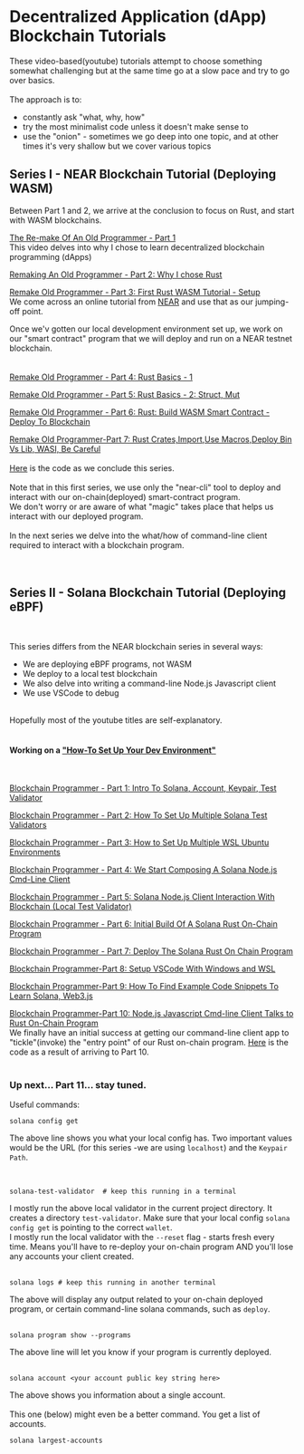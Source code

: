 # Decentralized Application (dApp) Blockchain Tutorials  
These video-based(youtube) tutorials attempt to choose something somewhat challenging but at the same time go at a slow pace and try to go over basics.  
<br/>
The approach is to:
- constantly ask "what, why, how"
- try the most minimalist code unless it doesn't make sense to
- use the "onion" - sometimes we go deep into one topic, and at other times it's very shallow but we cover various topics

## Series I - NEAR Blockchain Tutorial (Deploying WASM)

Between Part 1 and 2, we arrive at the conclusion to focus on Rust, and start with WASM blockchains.  

[The Re-make Of An Old Programmer - Part 1](https://www.youtube.com/watch?v=EVEuPNYoaD4&list=PLNKa8O7lX-w5Myr19mn-dxtSphB5X1jUW&index=1)  
This video delves into why I chose to learn decentralized blockchain programming (dApps)

[Remaking An Old Programmer - Part 2: Why I chose Rust](https://www.youtube.com/watch?v=o0gSufEy35o&list=PLNKa8O7lX-w5Myr19mn-dxtSphB5X1jUW&index=2)

[Remake Old Programmer - Part 3: First Rust WASM Tutorial - Setup](https://www.youtube.com/watch?v=8gPVbUc5Zos&list=PLNKa8O7lX-w5Myr19mn-dxtSphB5X1jUW&index=3)  
We come across an online tutorial from [NEAR](https://near.org/) and use that as our jumping-off point.  

Once we'v gotten our local development environment set up, we work on our "smart contract" program that we will deploy and run on a NEAR testnet blockchain.  
<br/>
<br/>
[Remake Old Programmer - Part 4: Rust Basics - 1](https://www.youtube.com/watch?v=XU-CxEBY7Ak&list=PLNKa8O7lX-w5Myr19mn-dxtSphB5X1jUW&index=4)

[Remake Old Programmer - Part 5: Rust Basics - 2: Struct, Mut](https://www.youtube.com/watch?v=b2iRUA1RcOI&list=PLNKa8O7lX-w5Myr19mn-dxtSphB5X1jUW&index=5)

[Remake Old Programmer - Part 6: Rust: Build WASM Smart Contract - Deploy To Blockchain](https://www.youtube.com/watch?v=EvK7UDt8lao&list=PLNKa8O7lX-w5Myr19mn-dxtSphB5X1jUW&index=6)

[Remake Old Programmer-Part 7: Rust Crates,Import,Use Macros,Deploy Bin Vs Lib, WASI, Be Careful](https://www.youtube.com/watch?v=6rRMuU36YOk&list=PLNKa8O7lX-w5Myr19mn-dxtSphB5X1jUW&index=7)
<br/>
<br/>
[Here](https://github.com/elicorrales/rust-near-blockchain) is the code as we conclude this series.  
<br/>
Note that in this first series, we use only the "near-cli" tool to deploy and interact with our on-chain(deployed) smart-contract program.  
We don't worry or are aware of what "magic" takes place that helps us interact with our deployed program.  
<br/>
In the next series we delve into the what/how of command-line client required to interact with a blockchain program.
<br/>
<br/>
<br/>
## Series II - Solana Blockchain Tutorial (Deploying eBPF)
<br/>

This series differs from the NEAR blockchain series in several ways:
- We are deploying eBPF programs, not WASM
- We deploy to a local test blockchain
- We also delve into writing a command-line Node.js Javascript client
- We use VSCode to debug

<br/>
Hopefully most of the youtube titles are self-explanatory.  
<br/>
<br/>

#### Working on a ["How-To Set Up Your Dev Environment"](How-To-Set-Up-Env.md)  
<br/>

[Blockchain Programmer - Part 1: Intro To Solana, Account, Keypair, Test Validator](https://www.youtube.com/watch?v=HiTJwCKzuD8&list=PLNKa8O7lX-w5nEQjNbFRQV7e3Sd4qLi44&index=1)  

[Blockchain Programmer - Part 2: How To Set Up Multiple Solana Test Validators](https://www.youtube.com/watch?v=phdmzafMvYc&list=PLNKa8O7lX-w5nEQjNbFRQV7e3Sd4qLi44&index=2)  

[Blockchain Programmer - Part 3: How to Set Up Multiple WSL Ubuntu Environments](https://www.youtube.com/watch?v=9hssNB5LiVE&list=PLNKa8O7lX-w5nEQjNbFRQV7e3Sd4qLi44&index=3)  

[Blockchain Programmer - Part 4: We Start Composing A Solana Node.js Cmd-Line Client](https://www.youtube.com/watch?v=wJIHjfpT82o&list=PLNKa8O7lX-w5nEQjNbFRQV7e3Sd4qLi44&index=4)  

[Blockchain Programmer - Part 5: Solana Node.js Client Interaction With Blockchain (Local Test Validator)](https://www.youtube.com/watch?v=XKvoilqT4Ps&list=PLNKa8O7lX-w5nEQjNbFRQV7e3Sd4qLi44&index=5)  

[Blockchain Programmer - Part 6: Initial Build Of A Solana Rust On-Chain Program](https://www.youtube.com/watch?v=JEZm4F1VLbk&list=PLNKa8O7lX-w5nEQjNbFRQV7e3Sd4qLi44&index=6)  

[Blockchain Programmer - Part 7: Deploy The Solana Rust On Chain Program](https://www.youtube.com/watch?v=rgJtW_FTXg8&list=PLNKa8O7lX-w5nEQjNbFRQV7e3Sd4qLi44&index=7)  

[Blockchain Programmer-Part 8: Setup VSCode With Windows and WSL](https://www.youtube.com/watch?v=rFqQJL8quTc&list=PLNKa8O7lX-w5nEQjNbFRQV7e3Sd4qLi44&index=8) 

[Blockchain Programmer-Part 9: How To Find Example Code Snippets To Learn Solana, Web3.js](https://www.youtube.com/watch?v=Dnc5qnZ0dMM&list=PLNKa8O7lX-w5nEQjNbFRQV7e3Sd4qLi44&index=9)  


[Blockchain Programmer-Part 10: Node.js Javascript Cmd-line Client Talks to Rust On-Chain Program](https://www.youtube.com/watch?v=jDOIdC58puE&list=PLNKa8O7lX-w5nEQjNbFRQV7e3Sd4qLi44&index=10)  
We finally have an initial success at getting our command-line client app to "tickle"(invoke) the "entry point" of our Rust on-chain program.
[Here](https://github.com/elicorrales/my-first-solana-project-after-series-II-part-10) is the code as a result of arriving to Part 10.
<br/>
<br/>

### Up next... Part 11... stay tuned.  

Useful commands:
```
solana config get
```
The above line shows you what your local config has.  Two important values would be the URL (for this series -we are using ```localhost```) and the ```Keypair Path```.
  
<br/>

```
solana-test-validator  # keep this running in a terminal
```
I mostly run the above local validator in the current project directory.  It creates a directory ```test-validator```.  Make sure that your local config ```solana config get``` is pointing to the correct ```wallet```.  
I mostly run the local validator with the ```--reset``` flag - starts fresh every time. Means you'll have to re-deploy  your on-chain program AND you'll lose any accounts your client created.  
<br/>
```
solana logs # keep this running in another terminal
```
The above will display any output related to your on-chain deployed program, or certain command-line solana commands, such as ```deploy```.  
<br/>
```
solana program show --programs
```
The above line will let you know if your program is currently deployed.  
<br/>
```
solana account <your account public key string here>
```
The above shows you information about a single account.  
<br/>
This one (below) might even be a better command. You get a list of accounts.  
```
solana largest-accounts
```

[]()  

[]()  

[]()  





